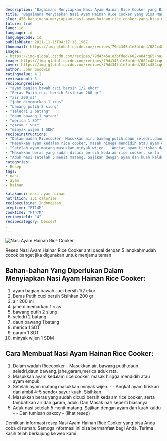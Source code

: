 ```yaml
---
description: "Bagaimana Menyiapkan Nasi Ayam Hainan Rice Cooker yang Bisa Manjain Lidah"
title: "Bagaimana Menyiapkan Nasi Ayam Hainan Rice Cooker yang Bisa Manjain Lidah"
slug: 456-bagaimana-menyiapkan-nasi-ayam-hainan-rice-cooker-yang-bisa-manjain-lidah
future: true
lang: id
language: id
languageCode: id
publishDate: 2021-11-15T04:17:15.196Z 
thumbnail: https://img-global.cpcdn.com/recipes/79d4345a1e3bfded/682x484cq65/nasi-ayam-hainan-rice-cooker-foto-resep-utama.png
images:
- https://img-global.cpcdn.com/recipes/79d4345a1e3bfded/682x484cq65/nasi-ayam-hainan-rice-cooker-foto-resep-utama.png
image: https://img-global.cpcdn.com/recipes/79d4345a1e3bfded/682x484cq65/nasi-ayam-hainan-rice-cooker-foto-resep-utama.png
cover: https://img-global.cpcdn.com/recipes/79d4345a1e3bfded/682x484cq65/nasi-ayam-hainan-rice-cooker-foto-resep-utama.png
author: John Goodwin
ratingvalue: 4.2
reviewcount: 5
recipeingredient:
- "ayam bagian bawah cuci bersih 1/2 ekor"
- "Beras Putih cuci bersih Sisihkan 200 gr"
- "air 200 ml"
- "jahe dimemarkan 1 ruas"
- "bawang putih 2 siung"
- "seledri 2 batang"
- "daun bawang 1 batang"
- "merica 1 SDT"
- "garam 1 SDT"
- "minyak wijen 1 SDM"
recipeinstructions:
- "Dalam wadah Ricecooker  Masukkan air, bawang putih,daun seledri,daun bawang, jahe,garam,merica aduk rata."
- "Masukkan ayam kedalam rice cooker, masak hingga mendidih atau ayam empuk"
- "Setelah ayam matang masukkan minyak wijen.   Angkat ayam tiriskan dan ambil 4-5 sendok sayur kuah. Sisihkan"
- "Masukkan beras yang sudah dicuci bersih kedalam rice cooker, serta tambahkan air dan garam, aduk. Dan Masak nasi seperti biasanya"
- "Aduk nasi setelah 5 menit matang. Sajikan dengan ayam dan kuah kaldu   Dan tumisan pakcoy           (lihat resep)"
categories:
- Resep
tags:
- nasi
- ayam
- hainan

katakunci: nasi ayam hainan 
nutrition: 131 calories
recipecuisine: Indonesian
preptime: "PT14M"
cooktime: "PT47M"
recipeyield: "4"
recipecategory: Dessert
. 
---
```



![Nasi Ayam Hainan Rice Cooker](https://img-global.cpcdn.com/recipes/79d4345a1e3bfded/682x484cq65/nasi-ayam-hainan-rice-cooker-foto-resep-utama.png)

Resep Nasi Ayam Hainan Rice Cooker  anti gagal dengan 5 langkahmudah cocok banget jika digunakan untuk menjamu teman

<!--inarticleads1-->

## Bahan-bahan Yang Diperlukan Dalam Menyiapkan Nasi Ayam Hainan Rice Cooker:

1. ayam bagian bawah cuci bersih 1/2 ekor
1. Beras Putih cuci bersih Sisihkan 200 gr
1. air 200 ml
1. jahe dimemarkan 1 ruas
1. bawang putih 2 siung
1. seledri 2 batang
1. daun bawang 1 batang
1. merica 1 SDT
1. garam 1 SDT
1. minyak wijen 1 SDM



<!--inarticleads2-->

## Cara Membuat Nasi Ayam Hainan Rice Cooker:

1. Dalam wadah Ricecooker  - Masukkan air, bawang putih,daun seledri,daun bawang, jahe,garam,merica aduk rata.
1. Masukkan ayam kedalam rice cooker, masak hingga mendidih atau ayam empuk
1. Setelah ayam matang masukkan minyak wijen.  -  - Angkat ayam tiriskan dan ambil 4-5 sendok sayur kuah. Sisihkan
1. Masukkan beras yang sudah dicuci bersih kedalam rice cooker, serta tambahkan air dan garam, aduk. Dan Masak nasi seperti biasanya
1. Aduk nasi setelah 5 menit matang. Sajikan dengan ayam dan kuah kaldu  -  - Dan tumisan pakcoy -           (lihat resep)




Demikian informasi  resep Nasi Ayam Hainan Rice Cooker   yang bisa Anda coba di rumah. Semoga informasi ini bisa bermanfaat bagi Anda. Terima kasih telah berkujung ke web kami
